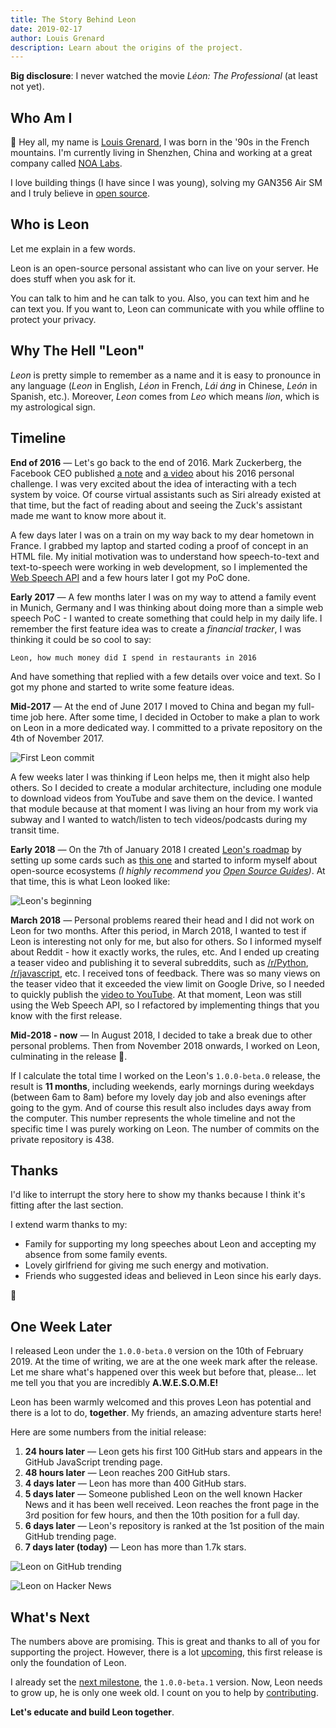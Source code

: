 ```yaml
---
title: The Story Behind Leon
date: 2019-02-17
author: Louis Grenard
description: Learn about the origins of the project.
---
```


**Big disclosure**: I never watched the movie *Léon: The Professional* (at least not yet).

## Who Am I

👋 Hey all, my name is [Louis Grenard](https://twitter.com/louistiti_fr), I was born in the '90s in the French mountains. I'm currently living in Shenzhen, China and working at a great company called [NOA Labs](https://www.noa-labs.com).

I love building things (I have since I was young), solving my GAN356 Air SM and I truly believe in [open source](https://github.com/louistiti).

## Who is Leon

Let me explain in a few words.

Leon is an open-source personal assistant who can live on your server. He does stuff when you ask for it.

You can talk to him and he can talk to you. Also, you can text him and he can text you. If you want to, Leon can communicate with you while offline to protect your privacy.

## Why The Hell "Leon"

*Leon* is pretty simple to remember as a name and it is easy to pronounce in any language (*Leon* in English, *Léon* in French, *Lái áng* in Chinese, *León* in Spanish, etc.). Moreover, *Leon* comes from *Leo* which means *lion*, which is my astrological sign.

## Timeline

**End of 2016** *—* Let's go back to the end of 2016. Mark Zuckerberg, the Facebook CEO published [a note](https://www.facebook.com/notes/mark-zuckerberg/building-jarvis/10154361492931634/) and [a video](https://www.facebook.com/zuck/videos/10103351034741311/) about his 2016 personal challenge. I was very excited about the idea of interacting with a tech system by voice. Of course virtual assistants such as Siri already existed at that time, but the fact of reading about and seeing the Zuck's assistant made me want to know more about it.

A few days later I was on a train on my way back to my dear hometown in France. I grabbed my laptop and started coding a proof of concept in an HTML file. My initial motivation was to understand how speech-to-text and text-to-speech were working in web development, so I implemented the [Web Speech API](https://developer.mozilla.org/en-US/docs/Web/API/Web_Speech_API) and a few hours later I got my PoC done.

**Early 2017** *—* A few months later I was on my way to attend a family event in Munich, Germany and I was thinking about doing more than a simple web speech PoC - I wanted to create something that could help in my daily life. I remember the first feature idea was to create a *financial tracker*, I was thinking it could be so cool to say:

```
Leon, how much money did I spend in restaurants in 2016
```

And have something that replied with a few details over voice and text. So I got my phone and started to write some feature ideas.

**Mid-2017** *—* At the end of June 2017 I moved to China and began my full-time job here. After some time, I decided in October to make a plan to work on Leon in a more dedicated way. I committed to a private repository on the 4th of November 2017.

![First Leon commit](first_commit.png)

A few weeks later I was thinking if Leon helps me, then it might also help others. So I decided to create a modular architecture, including one module to download videos from YouTube and save them on the device. I wanted that module because at that moment I was living an hour from my work via subway and I wanted to watch/listen to tech videos/podcasts during my transit time.

**Early 2018** *—* On the 7th of January 2018 I created [Leon's roadmap](http://roadmap.getleon.ai) by setting up some cards such as [this one](https://trello.com/c/wt8W83AV/85-%F0%9F%93%9D-open-source) and started to inform myself about open-source ecosystems *(I highly recommend you [Open Source Guides](https://opensource.guide/))*. At that time, this is what Leon looked like:

![Leon's beginning](beginning.gif)

**March 2018** *—* Personal problems reared their head and I did not work on Leon for two months. After this period, in March 2018, I wanted to test if Leon is interesting not only for me, but also for others. So I informed myself about Reddit - how it exactly works, the rules, etc. And I ended up creating a teaser video and publishing it to several subreddits, such as [/r/Python](https://www.reddit.com/r/Python/comments/85axig/im_building_l%C3%A9on_an_opensource_personal_assistant/), [/r/javascript](https://www.reddit.com/r/javascript/comments/85aso8/teasing_im_building_l%C3%A9on_an_opensource_personal/), etc. I received tons of feedback. There was so many views on the teaser video that it exceeded the view limit on Google Drive, so I needed to quickly publish the [video to YouTube](https://www.youtube.com/watch?v=1B7JMBPZ0qI). At that moment, Leon was still using the Web Speech API, so I refactored by implementing things that you know with the first release.

**Mid-2018 - now** *—* In August 2018, I decided to take a break due to other personal problems. Then from November 2018 onwards, I worked on Leon, culminating in the release 🎉.

If I calculate the total time I worked on the Leon's `1.0.0-beta.0` release, the result is **11 months**, including weekends, early mornings during weekdays (between 6am to 8am) before my lovely day job and also evenings after going to the gym. And of course this result also includes days away from the computer. This number represents the whole timeline and not the specific time I was purely working on Leon. The number of commits on the private repository is 438.

## Thanks

I'd like to interrupt the story here to show my thanks because I think it's fitting after the last section.

I extend warm thanks to my:

- Family for supporting my long speeches about Leon and accepting my absence from some family events.
- Lovely girlfriend for giving me such energy and motivation.
- Friends who suggested ideas and believed in Leon since his early days.

💙

## One Week Later

I released Leon under the `1.0.0-beta.0` version on the 10th of February 2019. At the time of writing, we are at the one week mark after the release. Let me share what's happened over this week but before that, please... let me tell you that you are incredibly **A.W.E.S.O.M.E!**

Leon has been warmly welcomed and this proves Leon has potential and there is a lot to do, **together**. My friends, an amazing adventure starts here!

Here are some numbers from the initial release:

1. **24 hours later** *—* Leon gets his first 100 GitHub stars and appears in the GitHub JavaScript trending page.
2. **48 hours later** *—* Leon reaches 200 GitHub stars.
3. **4 days later** *—* Leon has more than 400 GitHub stars.
4. **5 days later** *—* Someone published Leon on the well known Hacker News and it has been well received. Leon reaches the front page in the 3rd position for few hours, and then the 10th position for a full day.
5. **6 days later** *—* Leon's repository is ranked at the 1st position of the main GitHub trending page.
6. **7 days later (today)** *—* Leon has more than 1.7k stars.

![Leon on GitHub trending](leon_gh_trending.png)

![Leon on Hacker News](leon_hn.png)

## What's Next

The numbers above are promising. This is great and thanks to all of you for supporting the project. However, there is a lot [upcoming](http://roadmap.getleon.ai), this first release is only the foundation of Leon.

I already set the [next milestone](https://github.com/leon-ai/leon/milestone/1), the `1.0.0-beta.1` version. Now, Leon needs to grow up, he is only one week old. I count on you to help by [contributing](https://github.com/leon-ai/leon/blob/develop/.github/CONTRIBUTING.md).

**Let's educate and build Leon together**.
